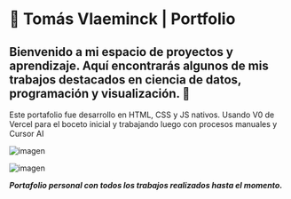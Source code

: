 # 💼 Tomás Vlaeminck | Portfolio

## Bienvenido a mi espacio de proyectos y aprendizaje. Aquí encontrarás algunos de mis trabajos destacados en ciencia de datos, programación y visualización. 🚀

Este portafolio fue desarrollo en HTML, CSS y JS nativos. Usando V0 de Vercel para el boceto inicial y trabajando luego con procesos manuales y Cursor AI

![imagen](https://github.com/user-attachments/assets/14df2eb0-c3ca-497f-98a6-eb520ce548bf)

![imagen](https://github.com/user-attachments/assets/6c503d94-d8c1-4606-9b17-3b8fbb6f7cb9)

***Portafolio personal con todos los trabajos realizados hasta el momento.***

